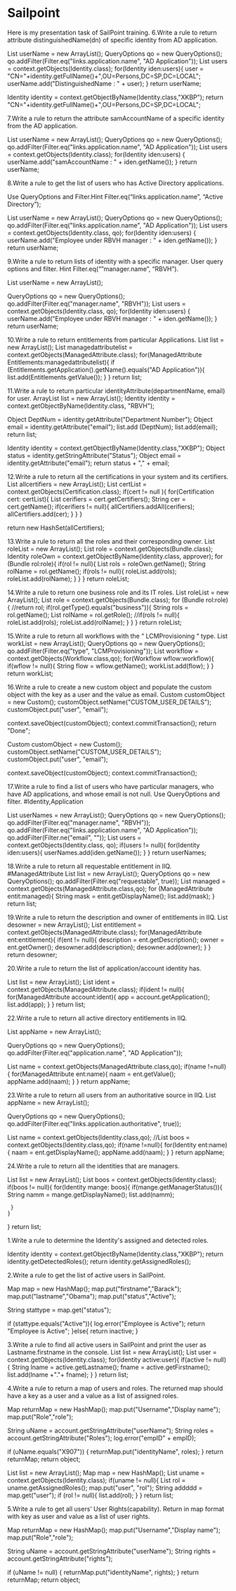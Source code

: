 # Sailpoint
Here is my presentation task of SailPoint training.
6.Write a rule to return attribute distinguishedName(dn) of specific identity from AD application.
  
  List userName = new ArrayList();
  QueryOptions qo = new QueryOptions();
  qo.addFilter(Filter.eq("links.application.name", "AD Application"));
  List users = context.getObjects(Identity.class);
  for(Identity iden:users){
    user = "CN="+identity.getFullName()+",OU=Persons,DC=SP,DC=LOCAL";
    userName.add("DistinguishedName : " + user);
  }
  return userName;

  Identity identity = context.getObjectByName(Identity.class,"XKBP");
  return "CN="+identity.getFullName()+",OU=Persons,DC=SP,DC=LOCAL";


7.Write a rule to return the attribute samAccountName of a specific identity from the AD application.

  List userName = new ArrayList();
  QueryOptions qo = new QueryOptions();
  qo.addFilter(Filter.eq("links.application.name", "AD Application"));
  List users = context.getObjects(Identity.class);
  for(Identity iden:users)
  {
    userName.add("samAccountName : " + iden.getName());
  }
  return userName;


8.Write a rule to get the list of users who has Active Directory applications.
 
  Use QueryOptions and Filter.Hint Filter.eq(“links.application.name”, “Active Directory”);

  List userName = new ArrayList();
  QueryOptions qo = new QueryOptions();
  qo.addFilter(Filter.eq("links.application.name", "AD Application"));
  List users = context.getObjects(Identity.class, qo);
  for(Identity iden:users)
  {
    userName.add("Employee under RBVH manager : " + iden.getName());
  }
 return userName;

9.Write a rule to return lists of identity with a specific manager. User query options and filter. Hint Filter.eq(“”manager.name”, “RBVH”).

  List userName = new ArrayList();
  
  QueryOptions qo = new QueryOptions();
  qo.addFilter(Filter.eq("manager.name", "RBVH"));
  List users = context.getObjects(Identity.class, qo);
  for(Identity iden:users)
  {
    userName.add("Employee under RBVH manager : " + iden.getName());
  }
 return userName;

10.Write a rule to return entitlements from particular  Applications.
 List list = new ArrayList();
  List managedattributelist = context.getObjects(ManagedAttribute.class);
  for(ManagedAttribute Entitlements:managedattributelist){
     if (Entitlements.getApplication().getName().equals("AD Application")){
      list.add(Entitlements.getValue());
    }
  }
  return list;


11.Write a rule to return  particular identityAttribute(departmentName, email) for user.
 ArrayList list = new ArrayList();
 Identity identity = context.getObjectByName(Identity.class, "RBVH");

 Object DeptNum = identity.getAttribute("Department Number");
 Object email = identity.getAttribute("email");
 list.add (DeptNum);
 list.add(email);
 return list;


Identity identity = context.getObjectByName(Identity.class,"XKBP");
Object status = identity.getStringAttribute("Status");
Object email = identity.getAttribute("email");
return status + "," + email;

12.Write a rule to return all the certifications in your system and its certifiers.
  List allcertifiers = new ArrayList();
  List certList = context.getObjects(Certification.class);
  if(cert != null ){
    for(Certification cert: certList){
      List cerifiers = cert.getCertifiers();
        String cer = cert.getName();
      if(cerifiers != null){
        allCertifiers.addAll(cerifiers); 
        allCertifiers.add(cer);
      }
    }
  }

 return new HashSet(allCertifiers);

13.Write a rule to return all the roles and their corresponding owner.
 List roleList = new ArrayList();
  List role = context.getObjects(Bundle.class);
  Identity roleOwn = context.getObjectByName(Identity.class, approver);
  for (Bundle rol:role){
    if(rol != null){
      List rols = roleOwn.getName();
        String rolName = rol.getName();
      if(rols != null){
        roleList.add(rols);
        roleList.add(rolName);
    }
    }
  }
  return roleList;

14.Write a rule to return one business role and its IT roles.
  List roleList = new ArrayList();
  List role = context.getObjects(Bundle.class);
  for (Bundle rol:role){
    //return rol;
    if(rol.getType().equals("business")){
      String rols = rol.getName();
        List rolName = rol.getRole();
      //if(rols != null){
        roleList.add(rols);
        roleList.add(rolName);
    }
    }
  }
  return roleList;


15.Write a rule to return all workflows with the “ LCMProvisioning “ type.
  List workList = new ArrayList();
  QueryOptions qo = new QueryOptions();
  qo.addFilter(Filter.eq("type", "LCMProvisioning"));
  List workflow = context.getObjects(Workflow.class,qo);
  for(Workflow wflow:workflow){
    if(wflow != null){
      String flow = wflow.getName();
      workList.add(flow);
    }
  }
  return workList;

16.Write a rule to create a new custom object and populate the custom object with the key as a user and the value as email.
  Custom customObject = new Custom();
  customObject.setName("CUSTOM_USER_DETAILS");
  customObject.put("user", "email");

  context.saveObject(customObject);
  context.commitTransaction();
  return "Done";

  Custom customObject = new Custom();
  customObject.setName("CUSTOM_USER_DETAILS");
  customObject.put("user", "email");

  context.saveObject(customObject);
  context.commitTransaction();

17.Write a rule to find a list of users who have particular managers, who have AD applications, and whose email is not null. Use QueryOptions and filter.
#Identity,Application

  List userNames = new ArrayList();
  QueryOptions qo = new QueryOptions();
  qo.addFilter(Filter.eq("manager.name", "RBVH"));
  qo.addFilter(Filter.eq("links.application.name", "AD Application"));
  qo.addFilter(Filter.ne("email", ""));
  List users = context.getObjects(Identity.class, qo);
  if(users != null){
    for(Identity iden:users){
      userNames.add(iden.getName());
    } 
  }
  return userNames;

18.Write a rule to return all requestable entitlement in IIQ.
#ManagedAttribute
  List list = new ArrayList();
  QueryOptions qo = new QueryOptions();
  qo.addFilter(Filter.eq("requestable", true));
  List managed = context.getObjects(ManagedAttribute.class,qo);
  for (ManagedAttribute entit:managed){
    String mask = entit.getDisplayName();
    list.add(mask);
  }
  return list;

19.Write a rule to return the description and owner of entitlements in IIQ.
  List desowner = new ArrayList();
  List entitlement = context.getObjects(ManagedAttribute.class);
  for(ManagedAttribute ent:entitlement){
    if(ent != null){
      description = ent.getDescription();
      owner = ent.getOwner();
      desowner.add(description);
      desowner.add(owner);
  }
  }
  return desowner;


20.Write a rule to return the list of application/account identity has.

  List list = new ArrayList();
  List ident = context.getObjects(ManagedAttribute.class);
  if(ident != null){
    for(ManagedAttribute account:ident){
      app = account.getApplication();
      list.add(app);
  }
  }
  return list;
  
22.Write a rule to return all active directory entitlements in IIQ.
  
  List appName = new ArrayList();
  
  QueryOptions qo = new QueryOptions();
  qo.addFilter(Filter.eq("application.name", "AD Application"));
  
  List name = context.getObjects(ManagedAttribute.class,qo);
  if(name !=null){
    for(ManagedAttribute ent:name){
      naam = ent.getValue();
      appName.add(naam);
  }
  }
  return appName;

23.Write a rule to return all users from an authoritative source in IIQ.
  List appName = new ArrayList();
  
  QueryOptions qo = new QueryOptions();
  qo.addFilter(Filter.eq("links.application.authoritative", true));
  
  List name = context.getObjects(Identity.class,qo);
  //List boos = context.getObjects(Identity.class,qo);
  if(name !=null){
    for(Identity ent:name){
      naam = ent.getDisplayName();
      appName.add(naam);
  }
  }
  return appName;

24.Write a rule to return all the identities that are managers.

  List list = new ArrayList();
  List boos = context.getObjects(Identity.class);
  if(boos != null){
    for(Identity mange: boos){
      if(mange.getManagerStatus()){
        String namm = mange.getDisplayName();
        list.add(namm);
          
     }
    }
  }
  return list;

1.Write a rule to determine the Identity's assigned and detected roles.

Identity identity = context.getObjectByName(Identity.class,"XKBP");
  return identity.getDetectedRoles();
  return identity.getAssignedRoles();


2.Write a rule to get the list of active users in SailPoint.

  Map map = new HashMap();
  map.put("firstname","Barack");
  map.put("lastname","Obama");
  map.put("status","Active");
  
  String stattype = map.get("status"); 

  if (stattype.equals("Active")){
   log.error("Employee is Active");
    return "Employee is Active";
  }else{
    return inactive;
  }

3.Write a rule to find all active users in SailPoint and print the user as Lastname.firstname in the console.
  List list = new ArrayList();
  List user = context.getObjects(Identity.class);
  for(Identity active:user){
    if(active != null){
      String lname = active.getLastname();
      fname = active.getFirstname();
      list.add(lname +"."+ fname);
    }
  }
  return list;

4.Write a rule to return a map of users and roles. The returned map should have a key as a user and a value as a list of assigned roles.

Map returnMap = new HashMap();
map.put("Username","Display name");
map.put("Role","role");

String uName = account.getStringAttribute("userName");
String roles = account.getStringAttribute("Roles");
log.error("empID" + empID);

if (uName.equals("X907")) {
  returnMap.put("identityName", roles);
}
return returnMap;
return object;

List list = new ArrayList();
  Map map = new HashMap();
  List uname = context.getObjects(Identity.class);
  if(uname != null){
    List rol = uname.getAssignedRoles();
    map.put("user", "rol");
    String addddd = map.get("user");
    if (rol != null){
      list.add(rol);
    }
  }
  return list;
  
5.Write a rule to get all users’ User Rights(capability). Return in map format with key as user and value as a list of user rights.

Map returnMap = new HashMap();
map.put("Username","Display name");
map.put("Role","role");

String uName = account.getStringAttribute("userName");
String rights = account.getStringAttribute("rights");

if (uName != null) {
  returnMap.put("identityName", rights);
}
return returnMap;
return object;















